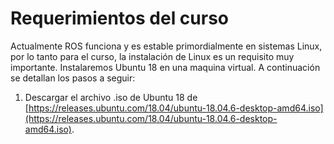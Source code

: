 # Requerimientos del curso

Actualmente ROS funciona y es estable primordialmente en sistemas Linux, por lo tanto para el curso, la instalación de Linux es un requisito muy importante. Instalaremos Ubuntu 18 en una maquina virtual. A continuación se detallan los pasos a seguir:

1. Descargar el archivo .iso de Ubuntu 18 de [https://releases.ubuntu.com/18.04/ubuntu-18.04.6-desktop-amd64.iso](https://releases.ubuntu.com/18.04/ubuntu-18.04.6-desktop-amd64.iso).
